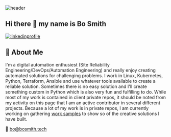 ![header](https://i0.wp.com/www.globaltrademag.com/wp-content/uploads/2018/12/software.jpg?fit=965%2C393&ssl=1)
## Hi there 👋 my name is Bo Smith

[![linkedinprofile](https://img.shields.io/badge/LinkedIn-0064c9?style=for-the-badge&logo=linkedin&logoColor=white)](https://www.linkedin.com/in/smithbrandonj/)

## 🖖 About Me

I'm a digital automation enthusiest (Site Reliability Engineering/DevOps/Automation Engineering) and really enjoy creating automated solutions for challenging problems.  I work in Linux, Kubernetes, Python, Terraform, Ansible and use whatever tools available to create a reliable solution.  Sometimes there is no easy solution and I'll create something custom in Python which is also very fun and fulfilling to do.  While most of my work is contained in client private repos, it should be noted from my activity on this page that I am an active contributor in several different projects.  Because a lot of my work is in private repos, I am currently working on gathering [work samples](https://github.com/BrandonBoSmith/work_samples) to show so of the creative solutions I have built.

📧 bo@bosmith.tech
<!--
**BrandonBoSmith/brandonbosmith** is a ✨ _special_ ✨ repository because its `README.md` (this file) appears on your GitHub profile.

Here are some ideas to get you started:

- 🔭 I’m currently working on ...
- 🌱 I’m currently learning ...
- 👯 I’m looking to collaborate on ...
- 🤔 I’m looking for help with ...
- 💬 Ask me about ...
- 📫 How to reach me: ...
- 😄 Pronouns: ...
- ⚡ Fun fact: ...
-->
